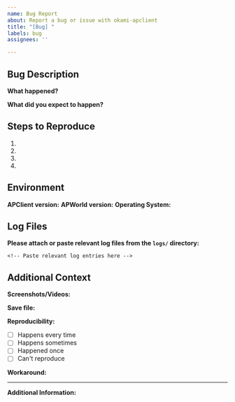 ```yaml
---
name: Bug Report
about: Report a bug or issue with okami-apclient
title: "[Bug] "
labels: bug
assignees: ''

---
```


## Bug Description
**What happened?**
<!-- A clear description of what the bug is -->

**What did you expect to happen?**
<!-- What should have happened instead? -->

## Steps to Reproduce
1. 
2. 
3. 
4. 

## Environment
**APClient version:** <!-- e.g., v1.2.3 or similar, reported as one of the first lines in the log -->
**APWorld version:** <!-- Version of the APWorld you were using -->
**Operating System:** <!-- Windows 10, Windows 11, Linux Distro, etc. -->

## Log Files
**Please attach or paste relevant log files from the `logs/` directory:**
```
<!-- Paste relevant log entries here -->
```

## Additional Context
**Screenshots/Videos:** <!-- If applicable -->

**Save file:** <!-- Does this happen with specific save files? -->

**Reproducibility:**
- [ ] Happens every time
- [ ] Happens sometimes
- [ ] Happened once
- [ ] Can't reproduce

**Workaround:** <!-- Is there a way to work around this issue? -->

---

**Additional Information:**
<!-- Any other context about the problem -->
